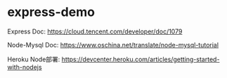 # express-demo

Express Doc: https://cloud.tencent.com/developer/doc/1079

Node-Mysql Doc: https://www.oschina.net/translate/node-mysql-tutorial

Heroku Node部署: https://devcenter.heroku.com/articles/getting-started-with-nodejs
